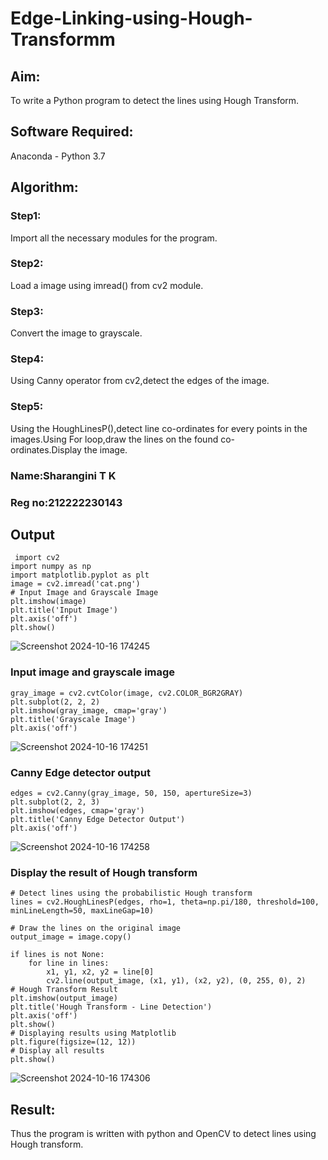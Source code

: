 # Edge-Linking-using-Hough-Transformm
## Aim:
To write a Python program to detect the lines using Hough Transform.

## Software Required:
Anaconda - Python 3.7

## Algorithm:
### Step1:

Import all the necessary modules for the program.
### Step2:

Load a image using imread() from cv2 module.
### Step3:

Convert the image to grayscale.
### Step4:

Using Canny operator from cv2,detect the edges of the image.
### Step5:

Using the HoughLinesP(),detect line co-ordinates for every points in the images.Using For loop,draw the lines on the found co-ordinates.Display the image.

### Name:Sharangini T K
### Reg no:212222230143
## Output
```
 import cv2
import numpy as np
import matplotlib.pyplot as plt
image = cv2.imread('cat.png')
# Input Image and Grayscale Image
plt.imshow(image)
plt.title('Input Image')
plt.axis('off')
plt.show()

```
![Screenshot 2024-10-16 174245](https://github.com/user-attachments/assets/92571e48-9399-430d-8ce6-e17b5bec420d)

### Input image and grayscale image
```
gray_image = cv2.cvtColor(image, cv2.COLOR_BGR2GRAY)
plt.subplot(2, 2, 2)
plt.imshow(gray_image, cmap='gray')
plt.title('Grayscale Image')
plt.axis('off')

```
![Screenshot 2024-10-16 174251](https://github.com/user-attachments/assets/ba49db1c-5043-44db-b777-6070281e3059)

### Canny Edge detector output
```
edges = cv2.Canny(gray_image, 50, 150, apertureSize=3)
plt.subplot(2, 2, 3)
plt.imshow(edges, cmap='gray')
plt.title('Canny Edge Detector Output')
plt.axis('off')
```
![Screenshot 2024-10-16 174258](https://github.com/user-attachments/assets/31e08a4a-c30e-436c-8c06-88d140ca44a9)

### Display the result of Hough transform
```
# Detect lines using the probabilistic Hough transform
lines = cv2.HoughLinesP(edges, rho=1, theta=np.pi/180, threshold=100, minLineLength=50, maxLineGap=10)

# Draw the lines on the original image
output_image = image.copy()

if lines is not None:
    for line in lines:
        x1, y1, x2, y2 = line[0]
        cv2.line(output_image, (x1, y1), (x2, y2), (0, 255, 0), 2)
# Hough Transform Result
plt.imshow(output_image)
plt.title('Hough Transform - Line Detection')
plt.axis('off')
plt.show()
# Displaying results using Matplotlib
plt.figure(figsize=(12, 12))
# Display all results
plt.show()

```
![Screenshot 2024-10-16 174306](https://github.com/user-attachments/assets/cefce07d-7237-4c33-97f4-8ed5b5626361)

## Result:
Thus the program is written with python and OpenCV to detect lines using Hough transform.
